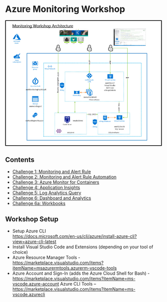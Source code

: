 # Azure Monitoring Workshop

   <img src="images/architecture.jpg"/><br/>

## Contents
* [Challenge 1: Monitoring and Alert Rule](https://github.com/SpektraSystems/CloudLabs-Azure/blob/master/azure-monitoring/Instructions/1.%20Monitoring%20and%20Alert%20Rule.md)<br/>
* [Challenge 2: Monitoring and Alert Rule Automation](https://github.com/SpektraSystems/CloudLabs-Azure/blob/master/azure-monitoring/Instructions/2.%20Monitoring%20and%20Alert%20Rule%20Automation.md)<br/>
* [Challenge 3: Azure Monitor for Containers](https://github.com/SpektraSystems/CloudLabs-Azure/blob/master/azure-monitoring/Instructions/3.%20%20Azure%20Monitor%20for%20Containers.md)<br/>
* [Challenge 4: Application Insights](https://github.com/SpektraSystems/CloudLabs-Azure/blob/master/azure-monitoring/Instructions/4.%20Application%20Insights%20Challenge%20.md)<br/>
* [Challenge 5: Log Analytics Query](https://github.com/SpektraSystems/CloudLabs-Azure/blob/master/azure-monitoring/Instructions/5.%20Log%20Analytics%20Query%20Challenge.md)<br/>
* [Challenge 6: Dashboard and Analytics](https://github.com/SpektraSystems/CloudLabs-Azure/blob/master/azure-monitoring/Instructions/6.%20Dashboard%20and%20Analytics.md)<br/>
* [Challenge 6a: Workbooks](https://github.com/SpektraSystems/CloudLabs-Azure/blob/master/azure-monitoring/Instructions/6a.%20Workbooks%20Challenge.md)

## Workshop Setup
* Setup Azure CLI<br/>
https://docs.microsoft.com/en-us/cli/azure/install-azure-cli?view=azure-cli-latest<br/>
* Install Visual Studio Code and Extensions (depending on your tool of choice)<br/>
* Azure Resource Manager Tools - https://marketplace.visualstudio.com/items?itemName=msazurermtools.azurerm-vscode-tools<br/>
* Azure Account and Sign-In (adds the Azure Cloud Shell for Bash) - https://marketplace.visualstudio.com/items?itemName=ms-vscode.azure-account
Azure CLI Tools –
https://marketplace.visualstudio.com/items?itemName=ms-vscode.azurecli<br/>
